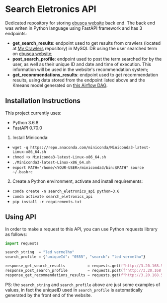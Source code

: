 # Search Eletronics API

Dedicated repository for storing [ebusca website](http://ebusca.link/) back end. The back end was writen in Python language using FastAPI framework and has 3 endpoints:

- **get_search_results**: endpoint used to get results from crawlers (located at [My Crawlers](https://github.com/Marinarg/my_crawlers) repository) in MySQL DB using the user searched term on [ebusca website](http://ebusca.link/);
- **post_search_profile**: endpoint used to post the term searched for by the user, as well as their unique ID and date and time of execution. This information will be used in the website's recommendation system;
- **get_recommendations_results**: endpoint used to get recommendation results, using data stored from the endpoint listed above and the Kmeans model generated on [this Airflow DAG](https://github.com/Marinarg/airflow/blob/main/dags/daily_generate_kmeans_model.py).

## Installation Instructions

This project currently uses:
- Python 3.6.8
- FastAPI 0.70.0

1. Install Miniconda:
- `wget -q https://repo.anaconda.com/miniconda/Miniconda3-latest-Linux-x86_64.sh`
- `chmod +x Miniconda3-latest-Linux-x86_64.sh`
- `./Miniconda3-latest-Linux-x86_64.sh`
- `export PATH="/home/<YOUR-USER>/miniconda3/bin:$PATH" source ~/.bashrc`

2. Create a Python environment, activate and install requirements:
- `conda create -n search_eletronics_api python=3.6`
- `conda activate search_eletronics_api`
- `pip install -r requirements.txt`

## Using API

In order to make a request to this API, you can use Python requests library as follows:

```python
import requests

search_string  = "led vermelho"
search_profile = {"uniqueId": "0555", "search": "led vermelho"}

response_get_search_results          = requests.get(f"http://3.20.168.53:8000/{search_string}")
response_post_search_profile         = requests.post(f"http://3.20.168.53:8000/{search_profile}")
response_get_recommendations_results = requests.get(f"http://3.20.168.53:8000/{search_string}/recommendations")
```

PS: the `search_string` and `search_profile` above are just some examples of values, in fact the uniqueID used in `search_profile` is automatically generated by the front end of the website.